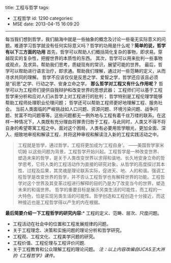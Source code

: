 title: 工程与哲学
tags:
  - 工程哲学
id: 1290
categories:
  - MSE
date: 2013-04-15 16:09:20
---

每当我们想到哲学，我们脑海中就是一些抽象的概念及讨论一些毫无实际意义的问题。难道学习哲学就没有任何实际意义吗？哲学的功用是什么呢？**简单的说，哲学有以下三方面的功用**
首先，哲学可以帮助人们概括简化复杂的事物，即求易。穿越现实的复杂性，把握世界的本质性的东西。
其次，哲学可以用来批判一些事物或观点，及求异。帮助我们思考，质疑现有的常识，展望可能的世界。
最后，哲学可以帮助进行语言治疗，即求通。帮助我们理解，通过对一些范畴的定义，从而寻求共同的理解。
哲学不应该仅仅是反思之学、爱智之学，哲学还应该且必须是“前思”之学、行动之学、安身立命之学。
**那么哲学对工程又有什么作用呢？**
哲学可以为工程师们提供自我辩护和改变世界的思想武器；
工程师们可以基于工程哲学来分析和应对人们从哲学上对工程进行的批判；
哲学特别是工程伦理学能够帮助工程师处理职业伦理问题；
哲学还可以帮助工程师更好地理解工程、服务社会。
当前人类面临的严峻挑战如人口问题、资源问题、环境污染问题、战争问题、贫富不均问题等等。这些问题都无一例外地与工程有着千丝万缕的联系。在这样一种情况下，人类既有充分理由将罪责归咎于工程，与此同时，人类又不得不将自身的希望寄寓工程之中。面对这个困局，人类有必要用哲学眼光，更加全面、深入、细致地审视和解读工程，并将这种审视和解读注入新的工程实践活动之中。
> 工程就是哲学，通过哲学，工程将更加成为‘工程自身’。   ——美国哲学家米切姆
以这些问题为背景，工程哲学开始兴起。工程哲学是一种改变世界、塑造未来的哲学，是关于人类改变世界以求得和谐地、长久地安身立命的哲学思考，它将人类的工程活动作为直接的研究对象，从哲学的高度探讨其本性、过程及后果，其灵魂是理论联系实际，促进天、地、人的和谐。强调工程哲学是改变世界的哲学，并不否认工程哲学也有解释世界的功能。工程哲学对这个世界及其变革过程进行解释的目的乃是为了改变当今的世界，塑造未来的和谐世界。
哲学的重要目标是展示另类生活的可能性，而工程的一大特色，恰是实现另类生活的可能性。哲学创造和工程创造十分接近，而这种接近也是工程哲学得以产生的内在根据。

**最后简要介绍一下工程哲学的研究内容:***   工程的定义、范畴、层次、尺度问题。
*   工程活动在社会中的位置和工程发展规律的问题。
*   关于工程理念、决策和实施问题的理论分析和哲学研究。
*   工程观、工程文化、工程美学问题的研究。
*   工程价值、工程伦理与工程评价问题.
*   关于工程教育和公众理解工程的理论问题。
_注：以上内容改编自UCAS王大洲的《工程哲学》课件。_